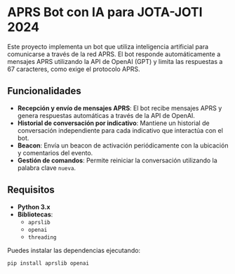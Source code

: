 # APRS Bot con IA para JOTA-JOTI 2024

Este proyecto implementa un bot que utiliza inteligencia artificial para comunicarse a través de la red APRS. El bot responde automáticamente a mensajes APRS utilizando la API de OpenAI (GPT) y limita las respuestas a 67 caracteres, como exige el protocolo APRS.

## Funcionalidades
- **Recepción y envío de mensajes APRS**: El bot recibe mensajes APRS y genera respuestas automáticas a través de la API de OpenAI.
- **Historial de conversación por indicativo**: Mantiene un historial de conversación independiente para cada indicativo que interactúa con el bot.
- **Beacon**: Envía un beacon de activación periódicamente con la ubicación y comentarios del evento.
- **Gestión de comandos**: Permite reiniciar la conversación utilizando la palabra clave `nueva`.

## Requisitos

- **Python 3.x**
- **Bibliotecas**: 
  - `aprslib`
  - `openai`
  - `threading`
  
Puedes instalar las dependencias ejecutando:
```bash
pip install aprslib openai
